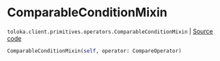 # ComparableConditionMixin
`toloka.client.primitives.operators.ComparableConditionMixin` | [Source code](https://github.com/Toloka/toloka-kit/blob/v0.1.26/src/client/primitives/operators.py#L141)

```python
ComparableConditionMixin(self, operator: CompareOperator)
```

